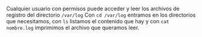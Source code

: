 Cualquier usuario con permisos puede acceder y leer los archivos de registro del directorio `/var/log`
Con `cd /var/log` entramos en los directorios que necesitamos, con `ls` listamos el contenido que hay y con `cat nombre.log` imprimimos el archivo que queramos leer.